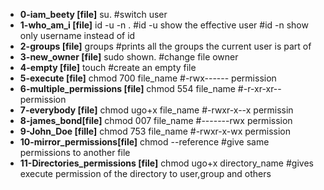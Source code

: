 - **0-iam_beety [file]**
su. 
#switch user
- **1-who_am_i [file]**
id -u -n . 
#id -u show the effective user
#id -n show only username instead of id 
- **2-groups [file]**
groups 
#prints all the groups the current user is part of
- **3-new_owner [file]**
sudo shown. 
#change file owner
- **4-empty [file]**
touch 
#create an empty file
- **5-execute [file]**
chmod 700 file_name 
#-rwx------ permission
- **6-multiple_permissions [file]**
chmod 554 file_name 
#-r-xr-xr-- permission
- **7-everybody [file]**
chmod ugo+x file_name
#-rwxr-x--x permissin
- **8-james_bond[file]**
chmod 007 file_name
#-------rwx permission
- **9-John_Doe [fille]**
chmod 753 file_name
#-rwxr-x-wx permission
- **10-mirror_permissions[file]**
chmod --reference 
#give same permissions to another file
- **11-Directories_permissions [file]**
chmod ugo+x directory_name 
#gives execute permission of the directory to user,group and others
